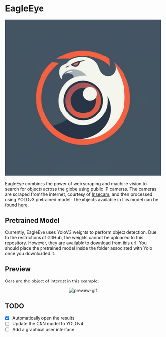 # EagleEye

<p align="center">
  <img alt="logo" src="examples/logo.jpeg" />
</p>

EagleEye combines the power of web scraping and machine vision to search for objects across the globe using public IP cameras. The cameras are scraped from the internet, courtesy of [Insecam](http://insecam.org), and then processed using YOLOv3 pretrained model. The objects available in this model can be found [here](https://github.com/pjreddie/darknet/blob/master/data/coco.names).

## Pretrained Model
Currently, EagleEye uses YoloV3 weights to perform object detection. Due to the restrictions of GitHub, the weights cannot be uploaded to this repository. However, they are available to download from [this](https://pjreddie.com/media/files/yolov3.weights) url. You should place the pretrained model inside the folder associated with Yolo once you downloaded it.

## Preview
Cars are the object of interest in this example:
<p align="center">
  <img alt="preview-gif" src="examples/preview.gif" />
</p>

## TODO
- [X] Automatically open the results
- [ ] Update the CNN model to YOLOv4
- [ ] Add a graphical user interface
